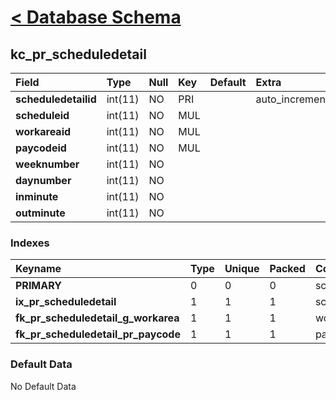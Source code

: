 # [< Database Schema](DatabaseSchema.md) #

## kc\_pr\_scheduledetail ##
| **Field** | Type | Null | Key | Default | Extra | Comment |
|:----------|:-----|:-----|:----|:--------|:------|:--------|
| **scheduledetailid** | int(11) | NO   | PRI |         | auto\_increment |         |
| **scheduleid** | int(11) | NO   | MUL |         |       |         |
| **workareaid** | int(11) | NO   | MUL |         |       |         |
| **paycodeid** | int(11) | NO   | MUL |         |       |         |
| **weeknumber** | int(11) | NO   |     |         |       |         |
| **daynumber** | int(11) | NO   |     |         |       |         |
| **inminute** | int(11) | NO   |     |         |       |         |
| **outminute** | int(11) | NO   |     |         |       |         |


### Indexes ###
| **Keyname** | Type | Unique | Packed | Column | Seq | Cardinality | Collation | Null | Comment |
|:------------|:-----|:-------|:-------|:-------|:----|:------------|:----------|:-----|:--------|
| **PRIMARY** | 0    | 0      | 0      | scheduledetailid | 1   | 0           | A         | 0    | 0       |
| **ix\_pr\_scheduledetail** | 1    | 1      | 1      | scheduleid | 1   |             | A         | 1    | 1       |
| **fk\_pr\_scheduledetail\_g\_workarea** | 1    | 1      | 1      | workareaid | 1   |             | A         | 1    | 1       |
| **fk\_pr\_scheduledetail\_pr\_paycode** | 1    | 1      | 1      | paycodeid | 1   |             | A         | 1    | 1       |


### Default Data ###
No Default Data